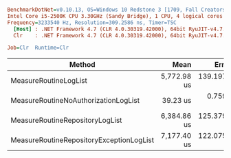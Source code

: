 ``` ini

BenchmarkDotNet=v0.10.13, OS=Windows 10 Redstone 3 [1709, Fall Creators Update] (10.0.16299.309)
Intel Core i5-2500K CPU 3.30GHz (Sandy Bridge), 1 CPU, 4 logical cores and 4 physical cores
Frequency=3233540 Hz, Resolution=309.2586 ns, Timer=TSC
  [Host] : .NET Framework 4.7 (CLR 4.0.30319.42000), 64bit RyuJIT-v4.7.2633.0
  Clr    : .NET Framework 4.7 (CLR 4.0.30319.42000), 64bit RyuJIT-v4.7.2633.0

Job=Clr  Runtime=Clr  

```
|                                   Method |        Mean |       Error |      StdDev |         Min |         Max |      Median | Rank |    Gen 0 | Allocated |
|----------------------------------------- |------------:|------------:|------------:|------------:|------------:|------------:|-----:|---------:|----------:|
|                    MeasureRoutineLogList | 5,772.98 us | 139.1975 us | 116.2362 us | 5,625.90 us | 6,085.68 us | 5,737.06 us |    2 | 164.0625 | 527.62 KB |
|     MeasureRoutineNoAuthorizationLogList |    39.23 us |   0.7598 us |   0.8130 us |    38.19 us |    40.90 us |    39.03 us |    1 |   5.5542 |  17.19 KB |
|          MeasureRoutineRepositoryLogList | 6,384.86 us | 125.3799 us | 272.5656 us | 5,827.29 us | 7,002.67 us | 6,389.52 us |    3 | 187.5000 | 598.62 KB |
| MeasureRoutineRepositoryExceptionLogList | 7,177.40 us | 122.0751 us | 108.2164 us | 7,008.69 us | 7,407.82 us | 7,177.67 us |    4 | 195.3125 | 618.71 KB |
